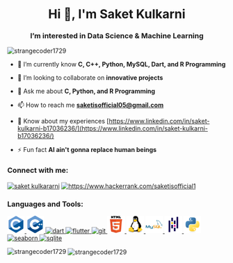 <h1 align="center">Hi 👋, I'm Saket Kulkarni</h1>
<h3 align="center">I’m interested in Data Science & Machine Learning</h3>

<p align="left"> <img src="https://komarev.com/ghpvc/?username=strangecoder1729&label=Profile%20views&color=0e75b6&style=flat" alt="strangecoder1729" /> </p>

- 🌱 I’m currently know **C, C++, Python, MySQL, Dart, and R Programming**

- 👯 I’m looking to collaborate on **innovative projects**

- 💬 Ask me about **C, Python, and R Programming**

- 📫 How to reach me **saketisofficial05@gmail.com**

- 📄 Know about my experiences [https://www.linkedin.com/in/saket-kulkarni-b17036236/](https://www.linkedin.com/in/saket-kulkarni-b17036236/)

- ⚡ Fun fact **AI ain't gonna replace human beings**

<h3 align="left">Connect with me:</h3>
<p align="left">
<a href="https://linkedin.com/in/saket kulkararni" target="blank"><img align="center" src="https://raw.githubusercontent.com/rahuldkjain/github-profile-readme-generator/master/src/images/icons/Social/linked-in-alt.svg" alt="saket kulkararni" height="30" width="40" /></a>
<a href="https://www.hackerrank.com/https://www.hackerrank.com/saketisofficial1" target="blank"><img align="center" src="https://raw.githubusercontent.com/rahuldkjain/github-profile-readme-generator/master/src/images/icons/Social/hackerrank.svg" alt="https://www.hackerrank.com/saketisofficial1" height="30" width="40" /></a>
</p>

<h3 align="left">Languages and Tools:</h3>
<p align="left"> <a href="https://www.cprogramming.com/" target="_blank" rel="noreferrer"> <img src="https://raw.githubusercontent.com/devicons/devicon/master/icons/c/c-original.svg" alt="c" width="40" height="40"/> </a> <a href="https://www.w3schools.com/cpp/" target="_blank" rel="noreferrer"> <img src="https://raw.githubusercontent.com/devicons/devicon/master/icons/cplusplus/cplusplus-original.svg" alt="cplusplus" width="40" height="40"/> </a> <a href="https://dart.dev" target="_blank" rel="noreferrer"> <img src="https://www.vectorlogo.zone/logos/dartlang/dartlang-icon.svg" alt="dart" width="40" height="40"/> </a> <a href="https://flutter.dev" target="_blank" rel="noreferrer"> <img src="https://www.vectorlogo.zone/logos/flutterio/flutterio-icon.svg" alt="flutter" width="40" height="40"/> </a> <a href="https://git-scm.com/" target="_blank" rel="noreferrer"> <img src="https://www.vectorlogo.zone/logos/git-scm/git-scm-icon.svg" alt="git" width="40" height="40"/> </a> <a href="https://www.w3.org/html/" target="_blank" rel="noreferrer"> <img src="https://raw.githubusercontent.com/devicons/devicon/master/icons/html5/html5-original-wordmark.svg" alt="html5" width="40" height="40"/> </a> <a href="https://www.linux.org/" target="_blank" rel="noreferrer"> <img src="https://raw.githubusercontent.com/devicons/devicon/master/icons/linux/linux-original.svg" alt="linux" width="40" height="40"/> </a> <a href="https://www.mysql.com/" target="_blank" rel="noreferrer"> <img src="https://raw.githubusercontent.com/devicons/devicon/master/icons/mysql/mysql-original-wordmark.svg" alt="mysql" width="40" height="40"/> </a> <a href="https://pandas.pydata.org/" target="_blank" rel="noreferrer"> <img src="https://raw.githubusercontent.com/devicons/devicon/2ae2a900d2f041da66e950e4d48052658d850630/icons/pandas/pandas-original.svg" alt="pandas" width="40" height="40"/> </a> <a href="https://www.python.org" target="_blank" rel="noreferrer"> <img src="https://raw.githubusercontent.com/devicons/devicon/master/icons/python/python-original.svg" alt="python" width="40" height="40"/> </a> <a href="https://seaborn.pydata.org/" target="_blank" rel="noreferrer"> <img src="https://seaborn.pydata.org/_images/logo-mark-lightbg.svg" alt="seaborn" width="40" height="40"/> </a> <a href="https://www.sqlite.org/" target="_blank" rel="noreferrer"> <img src="https://www.vectorlogo.zone/logos/sqlite/sqlite-icon.svg" alt="sqlite" width="40" height="40"/> </a> </p>

<p><img align="left" src="https://github-readme-stats.vercel.app/api/top-langs?username=strangecoder1729&show_icons=true&locale=en&layout=compact" alt="strangecoder1729" /></p>

<p>&nbsp;<img align="center" src="https://github-readme-stats.vercel.app/api?username=strangecoder1729&show_icons=true&locale=en" alt="strangecoder1729" /></p>
